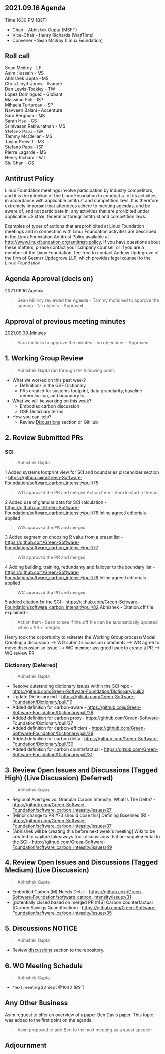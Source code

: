 ## 2021.09.16 Agenda
Time 1630 PM (BST)

- Chair – Abhishek Gupta (MSFT)
- Vice-Chair - Henry Richards (WattTime)
- Convener – Sean Mcilroy (Linux Foundation)
  
## Roll call
Sean Mcilroy - LF <br>
Asim Hussain - MS <br>
Abhishek Gupta - MS <br>
Chris Lloyd-Jones - Avande <br>
Dan Lewis-Toakley - TW <br>
Lopez Dominguez - Globant <br>
Massimo Poli - ISP <br>
Mihaela Turturean - ISP <br>
Navveen Balani - Accenture <br>
Sara Bergman - MS <br>
Sarah Hsu - GS <br>
Srinivasan Rakhunathan - MS <br>
Stefano Papa - ISP<br>
Tammy McClellan - MS<br>
Taylor Prewitt - MS<br>
Stefano Papa - ISP<br>
Pierre Lagarde - MS<br>
Henry Richard - WT<br>
Siu Chan - GS<br>
  
## Antitrust Policy
Linux Foundation meetings involve participation by industry competitors, and it is the intention of the Linux Foundation to conduct 
all of its activities in accordance with applicable antitrust and competition laws. 
It is therefore extremely important that attendees adhere to meeting agendas, and be aware of, and not participate in, any activities 
that are prohibited under applicable US state, federal or foreign antitrust and competition laws.

Examples of types of actions that are prohibited at Linux Foundation meetings and in connection with Linux Foundation activities are 
described in the Linux Foundation Antitrust Policy available at http://www.linuxfoundation.org/antitrust-policy. 
If you have questions about these matters, please contact your company counsel, or if you are a member of the Linux Foundation, 
feel free to contact Andrew Updegrove of the firm of Gesmer Updegrove LLP, which provides legal counsel to the Linux Foundation.
  
## Agenda Approval (decision) 
2021.09.16 Agenda

> Sean Mcilroy reviewed the Agenda - Tammy motioned to approve the agenda - No objects - Approved
  
## Approval of previous meeting minutes
[2021.09.09_Minutes](https://github.com/Green-Software-Foundation/standards_wg/blob/main/Agenda_Minutes/2021.09.09_minutes.md)

> Sara motions to approve the minutes - no objections - Approved

## 1. Working Group Review

> Abhishek Gupta ran through the following point.

- What we worked on this past week?
  - Definitions in the GSF Dictionary 
  - PRs created for systems footprint, data granularity, baseline determination, and boundary list  
- What we will be working on this week?
  - Embodied carbon discussion 
  - GSF Dictionary terms
- How you can help?
  - Review [Discussions](https://github.com/Green-Software-Foundation/software_carbon_intensity/discussions) section on GitHub

## 2. Review Submitted PRs

### SCI

> Abhishek Gupta

1 Added systems footprint view for SCI and boundaries placeholder section - https://github.com/Green-Software-Foundation/software_carbon_intensity/pull/75
> WG approved the PR and merged
Action Item - Sara to start a thread

2 Added use of granular data for SCI calculation - https://github.com/Green-Software-Foundation/software_carbon_intensity/pull/76
Inline agreed editorials applied
> WG approved the PR and merged

3 Added segment on choosing R value from a preset list - https://github.com/Green-Software-Foundation/software_carbon_intensity/pull/77
> WG approved the PR and merged

4 Adding building, training, redundancy and failover to the boundary list - https://github.com/Green-Software-Foundation/software_carbon_intensity/pull/79
Inline agreed editorials applied
> WG approved the PR and merged

5 added citation for the SCI - https://github.com/Green-Software-Foundation/software_carbon_intensity/pull/82
Abhishek - Citation.cff file explained - 
> Action Item - Sean to see if the .cff file can be automatically updated when a PR is merged


Henry took the opportunity to reiterate the Working Group process/Model
Creating a discussion --> WG submit discussion comments --> WG agree to move discussion an Issue --> WG member assigned Issue to create a PR --> WG review PR

### Dictionary (Deferred)

> Abhishek Gupta
- Resolve outstanding dictionary issues within the SCI repo - https://github.com/Green-Software-Foundation/Dictionary/pull/2
- Update Dictionary.md - https://github.com/Green-Software-Foundation/Dictionary/pull/10
- Added definition for carbon-aware - https://github.com/Green-Software-Foundation/Dictionary/pull/26
- Added definition for carbon proxy - https://github.com/Green-Software-Foundation/Dictionary/pull/27
- Added definition for carbon-efficient - https://github.com/Green-Software-Foundation/Dictionary/pull/28
- Added definition for carbon delta - https://github.com/Green-Software-Foundation/Dictionary/pull/30
- Added definition for carbon counterfactual - https://github.com/Green-Software-Foundation/Dictionary/pull/31

## 3. Review Open Issues and Discussions (Tagged High) (Live Discussion) (Deferred)
> Abhishek Gupta
- Regional Averages vs. Granular Carbon Intensity: What Is The Delta? - https://github.com/Green-Software-Foundation/software_carbon_intensity/issues/27
- [Minor change to PR #73 should close this] Defining Baselines (R) - https://github.com/Green-Software-Foundation/software_carbon_intensity/issues/37
- [Abhishek will be creating this before next week's meeting] Wiki to be created to capture takeaways from discussions that are supplemental to the SCI - https://github.com/Green-Software-Foundation/software_carbon_intensity/issues/49

## 4. Review Open Issues and Discussions (Tagged Medium) (Live Discussion)
> Abhishek Gupta
- Embodied Carbon (M) Needs Detail - https://github.com/Green-Software-Foundation/software_carbon_intensity/issues/31
- [potentially closed based on merged PR #46] Carbon Counterfactual (Carbon Savings Quantification) - https://github.com/Green-Software-Foundation/software_carbon_intensity/issues/35

## 5. Discussions NOTICE
> Abhishek Gupta
- Review [discussions](https://github.com/Green-Software-Foundation/software_carbon_intensity/discussions) section to the repository. 

## 6. WG Meeting Schedule
> Abhishek Gupta
- Next meeting 23 Sept @1630 (BST) 

## Any Other Business

Asim request to offer an overview of a paper Ben Davis paper.
This topic was added to the first point on the agenda.

> Asim proposed to add Ben to the next meeting as a guest speaker

## Adjournment
